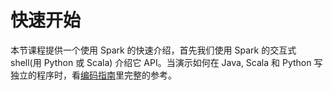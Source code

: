 # 快速开始

本节课程提供一个使用 Spark 的快速介绍，首先我们使用 Spark 的交互式 shell(用 Python 或 Scala) 介绍它 API。当演示如何在 Java, Scala 和 Python 写独立的程序时，看[编码指南](https://spark.apache.org/docs/latest/programming-guide.html)里完整的参考。

